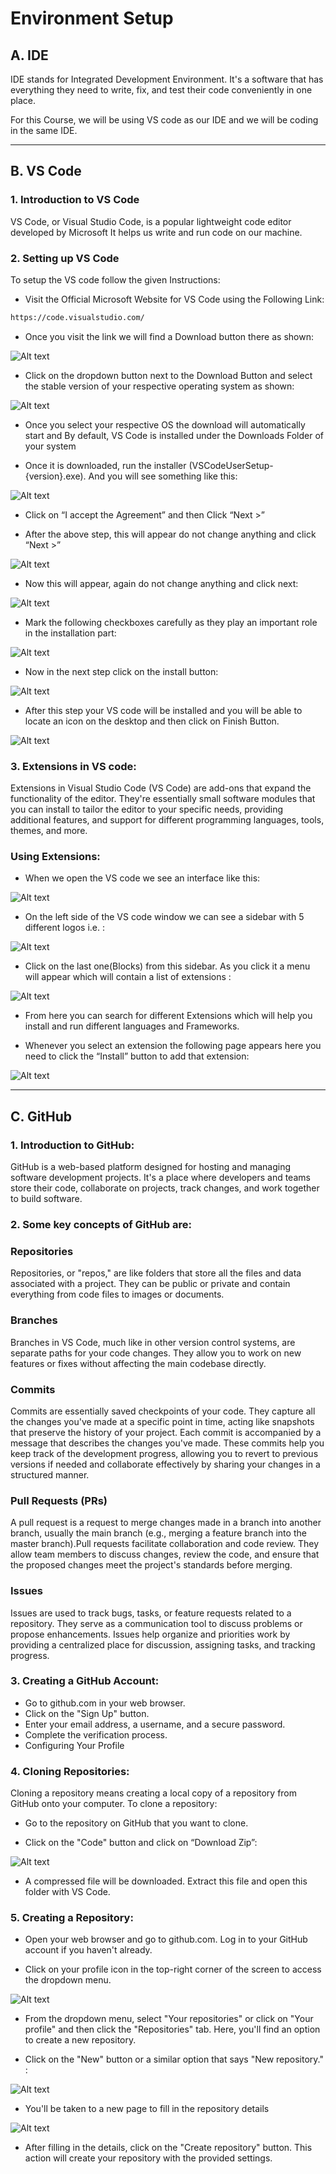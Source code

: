 # Environment Setup



## A. IDE 



IDE stands for Integrated Development Environment. It's a software that has everything they need to write, fix, and test their code conveniently in one place.


For this Course, we will be using VS code as our IDE and we will be coding in the same IDE.

- - - 


## B. VS Code

### 1. Introduction to VS Code

VS Code, or Visual Studio Code, is a popular lightweight code editor developed by Microsoft It helps us write and run code on our machine.


### 2. Setting up VS Code
To setup the VS code follow the given Instructions:


+ Visit the Official Microsoft Website for VS Code using the Following Link:
```bash
https://code.visualstudio.com/  
```       
  


+ Once you visit the link we will find a Download button there as shown:

![Alt text](https://i.postimg.cc/BnkkXbmC/1.jpg)

              
                                                                                





                                       
+ Click on the dropdown button next to the Download Button and  select the stable version of your respective operating system as shown:

![Alt text](https://i.postimg.cc/fbM23dxm/2.jpg)

       


+ Once you select your respective OS the download will automatically start and By default, VS Code is installed under the Downloads Folder of your system  

           


+ Once it is downloaded, run the installer (VSCodeUserSetup-{version}.exe). And you will see something like this:

![Alt text](https://i.postimg.cc/CKV1bh1j/3.jpg)


                                 


+ Click on “I accept the Agreement” and then Click “Next >”  

+ After the above step, this will appear do not change anything and click “Next >”  

![Alt text](https://i.postimg.cc/j5xSkMy2/4.jpg)                           

     



+ Now this will appear, again do not change anything and click next:

![Alt text](https://i.postimg.cc/gJg293KD/5.jpg)
                  

+ Mark the following checkboxes carefully as they play an important role in the installation part: 

![Alt text](https://i.postimg.cc/Vv5Lz5Gc/6.jpg)



+ Now in the next step click on the install button:

![Alt text](https://i.postimg.cc/c4p4NxfV/7.jpg)

            


+ After this step your VS code will be installed and you will be able to locate an icon on the desktop and then click on Finish Button. 

![Alt text](https://i.postimg.cc/zGTDzsj3/8.jpg)
                    












### 3. Extensions in VS code:
                  
Extensions in Visual Studio Code (VS Code) are add-ons that expand the functionality of the editor. They're essentially small software modules that you can install to tailor the editor to your specific needs, providing additional features, and support for different programming languages, tools, themes, and more.


### Using Extensions:
                 
+ When we open the VS code we see an interface like this:

![Alt text](https://i.postimg.cc/kX6XZ6RQ/9.jpg)




+ On the left side of the VS code window we can see a sidebar with 5 different logos i.e. :

![Alt text](https://i.postimg.cc/sx8fxyqG/10.jpg)




+ Click on the last one(Blocks) from this sidebar. As you click it a menu will appear which will contain a list of extensions :

![Alt text](https://i.postimg.cc/8knztBck/11.jpg)



+ From here you can search for different Extensions which will help you install and run different languages and Frameworks.

+ Whenever you select an extension the following page appears here you need to click the “Install” button to add that extension:

![Alt text](https://i.postimg.cc/VN1fdKGg/12.jpg)












- - - 




## C. GitHub



### 1. Introduction to GitHub: 

GitHub is a web-based platform designed for hosting and managing software development projects. It's a place where developers and teams store their code, collaborate on projects, track changes, and work together to build software.

### 2. Some key concepts of GitHub are:

### Repositories
Repositories, or "repos," are like folders that store all the files and data associated with a project. They can be public or private and contain everything from code files to images or documents.

### Branches
Branches in VS Code, much like in other version control systems, are separate paths for your code changes. They allow you to work on new features or fixes without affecting the main codebase directly. 


### Commits
Commits are essentially saved checkpoints of your code. They capture all the changes you've made at a specific point in time, acting like snapshots that preserve the history of your project. Each commit is accompanied by a message that describes the changes you've made. These commits help you keep track of the development progress, allowing you to revert to previous versions if needed and collaborate effectively by sharing your changes in a structured manner.

### Pull Requests (PRs)
A pull request is a request to merge changes made in a branch into another branch, usually the main branch (e.g., merging a feature branch into the master branch).Pull requests facilitate collaboration and code review. They allow team members to discuss changes, review the code, and ensure that the proposed changes meet the project's standards before merging.

### Issues
Issues are used to track bugs, tasks, or feature requests related to a repository. They serve as a communication tool to discuss problems or propose enhancements. Issues help organize and priorities work by providing a centralized place for discussion, assigning tasks, and tracking progress.







### 3. Creating a GitHub Account:
           
+ Go to github.com in your web browser.
+ Click on the "Sign Up" button.
+ Enter your email address, a username, and a secure password.
+ Complete the verification process.
+ Configuring Your Profile


### 4. Cloning Repositories:

Cloning a repository means creating a local copy of a repository from GitHub onto your computer. To clone a repository:

+ Go to the repository on GitHub that you want to clone.

+ Click on the "Code" button and click on “Download Zip”:

![Alt text](https://i.postimg.cc/brK88gSQ/13.jpg)





+ A compressed file will be downloaded. Extract this file and open this folder with VS Code.  


### 5. Creating a Repository:

+ Open your web browser and go to github.com. Log in to your GitHub account if you haven't already.

+ Click on your profile icon in the top-right corner of the screen to access the dropdown menu.

![Alt text](https://i.postimg.cc/G2mbjH1s/14.jpg)



+ From the dropdown menu, select "Your repositories" or click on "Your profile" and then click the "Repositories" tab. Here, you'll find an option to create a new repository.

+ Click on the "New" button or a similar option that says "New repository." :

![Alt text](https://i.postimg.cc/0QXPXP8X/15.jpg)



+ You'll be taken to a new page to fill in the repository details

![Alt text](https://i.postimg.cc/cCKZV2Cx/16.jpg)



+ After filling in the details, click on the "Create repository" button. This action will create your repository with the provided settings.

